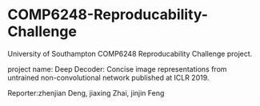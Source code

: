 
COMP6248-Reproducability-Challenge
=

University of Southampton COMP6248 Reproducability Challenge project.

project name:   Deep Decoder: Concise image representations from untrained non-convolutional network
published at ICLR 2019.

Reporter:zhenjian Deng, jiaxing Zhai, jinjin Feng
